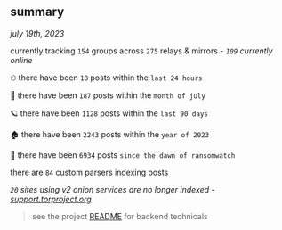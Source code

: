 
## summary
_july 19th, 2023_

currently tracking `154` groups across `275` relays & mirrors - _`109` currently online_

⏲ there have been `18` posts within the `last 24 hours`

🦈 there have been `187` posts within the `month of july`

🪐 there have been `1128` posts within the `last 90 days`

🏚 there have been `2243` posts within the `year of 2023`

🦕 there have been `6934` posts `since the dawn of ransomwatch`

there are `84` custom parsers indexing posts

_`20` sites using v2 onion services are no longer indexed - [support.torproject.org](https://support.torproject.org/onionservices/v2-deprecation/)_

> see the project [README](https://github.com/joshhighet/ransomwatch#ransomwatch--) for backend technicals
